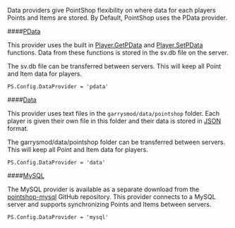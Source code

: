 <p class="lead">Data providers give PointShop flexibility on where data for each players Points and Items are stored. By Default, PointShop uses the PData provider.</p>

####<a href="#pdata" name="pdata">PData</a>

This provider uses the built in [Player.GetPData](http://wiki.garrysmod.com/page/Player/GetPData) and [Player.SetPData](http://wiki.garrysmod.com/page/Player/SetPData) functions. Data from these functions is stored in the sv.db file on the server.

<p class="info"><i class="fa fa-info-circle"></i> The sv.db file can be transferred between servers. This will keep all Point and Item data for players.</p>

    PS.Config.DataProvider = 'pdata'

####<a href="#data" name="data">Data</a>

This provider uses text files in the `garrysmod/data/pointshop` folder. Each player is given their own file in this folder and their data is stored in [JSON](http://en.wikipedia.org/wiki/JSON) format.

<p class="info"><i class="fa fa-info-circle"></i> The garrysmod/data/pointshop folder can be transferred between servers. This will keep all Point and Item data for players.</p>

    PS.Config.DataProvider = 'data'

####<a href="#mysql" name="mysql">MySQL</a>

The MySQL provider is available as a separate download from the [pointshop-mysql](https://github.com/adamdburton/pointshop-mysql) GitHub repository. This provider connects to a MySQL server and supports synchronizing Points and Items between servers.

    PS.Config.DataProvider = 'mysql'
